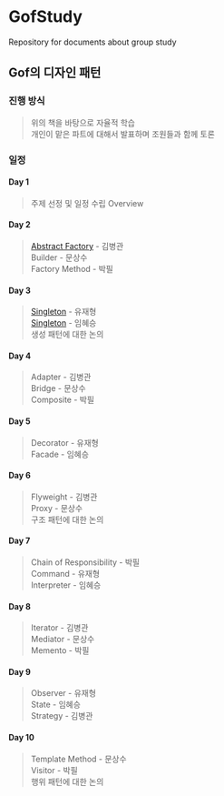 # GofStudy
Repository for documents about group study

## Gof의 디자인 패턴

### 진행 방식
> 위의 책을 바탕으로 자율적 학습  
> 개인이 맡은 파트에 대해서 발표하며 조원들과 함께 토론  

### 일정


#### Day 1  
> 주제 선정 및 일정 수립
> Overview

#### Day 2
> [Abstract Factory](https://github.com/BKing625/StudyTeamThree/blob/master/Gof/Test) - 김병관  
> Builder - 문상수  
> Factory Method - 박필  

#### Day 3
> [Singleton](https://github.com/studyteamthree/GofStudy/blob/master/2019-04-23-Prototype.md) - 유재형  
> [Singleton](https://github.com/studyteamthree/GofStudy/blob/master/2019-04-23-Singleton.md) - 임혜승  
> 생성 패턴에 대한 논의  


#### Day 4
> Adapter - 김병관  
> Bridge - 문상수  
> Composite - 박필  


#### Day 5
> Decorator - 유재형  
> Facade - 임혜승  

#### Day 6
> Flyweight - 김병관  
> Proxy - 문상수  
> 구조 패턴에 대한 논의

#### Day 7
> Chain of Responsibility - 박필  
> Command - 유재형  
> Interpreter - 임혜승  

#### Day 8

> Iterator - 김병관  
> Mediator - 문상수    
> Memento - 박필  

#### Day 9
> Observer - 유재형  
> State - 임혜승  
> Strategy - 김병관  

#### Day 10
> Template Method - 문상수  
> Visitor - 박필  
> 행위 패턴에 대한 논의  
